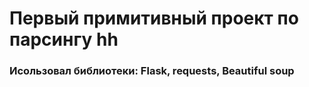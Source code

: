 <h1>Первый примитивный проект по парсингу hh</h1>
<h3>Исользовал библиотеки: Flask, requests, Beautiful soup</h3>
